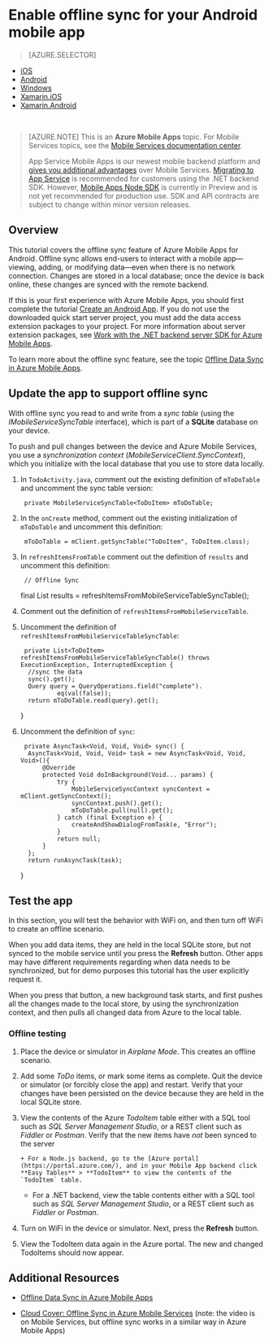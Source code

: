 <properties
    pageTitle="Enable offline sync for your Azure Mobile App (Android)"
    description="Learn how to use App Service Mobile Apps to cache and sync offline data in your Android application"
    documentationCenter="android"
    authors="lindydonna"
    manager="dwrede"
    services="app-service\mobile"/>

<tags
    ms.service="app-service-mobile"
    ms.workload="mobile"
    ms.tgt_pltfrm="mobile-android"
    ms.devlang="java"
    ms.topic="article"
    ms.date="12/01/2015"
    ms.author="donnam"/>

# Enable offline sync for your Android mobile app
> [AZURE.SELECTOR]
- [iOS](../articles/app-service-mobile-ios-get-started-offline-data.md)
- [Android](../articles/app-service-mobile-android-get-started-offline-data.md)
- [Windows](../articles/app-service-mobile-windows-store-dotnet-get-started-offline-data.md)
- [Xamarin.iOS](../articles/app-service-mobile-xamarin-ios-get-started-offline-data.md)
- [Xamarin.Android](../articles/app-service-mobile-xamarin-android-get-started-offline-data.md)


&nbsp;  
>[AZURE.NOTE] This is an **Azure Mobile Apps** topic. For Mobile Services topics, see the [Mobile Services documentation center](/documentation/services/mobile-services/).
>
>App Service Mobile Apps is our newest mobile backend platform and [gives you additional advantages](app-service-mobile-value-prop-migration-from-mobile-services.md) over Mobile Services. [Migrating to App Service](app-service-mobile-migrating-from-mobile-services.md) is  recommended for customers using the .NET backend SDK. However, [Mobile Apps Node SDK](https://github.com/azure/azure-mobile-apps-node) is currently in Preview and is not yet recommended for production use. SDK and API contracts are subject to change within minor version releases.


## Overview
This tutorial covers the offline sync feature of Azure Mobile Apps for Android. Offline sync allows end-users to interact with a mobile app&mdash;viewing, adding, or modifying data&mdash;even when there is no network connection. Changes are stored in a local database; once the device is back online, these changes are synced with the remote backend.

If this is your first experience with Azure Mobile Apps, you should first complete the tutorial [Create an Android App](../app-service-mobile-android-get-started.md). If you do not use the downloaded quick start server project, you must add the data access extension packages to your project. For more information about server extension packages, see [Work with the .NET backend server SDK for Azure Mobile Apps](app-service-mobile-dotnet-backend-how-to-use-server-sdk.md). 

To learn more about the offline sync feature, see the topic [Offline Data Sync in Azure Mobile Apps](../app-service-mobile-offline-data-sync.md).

## Update the app to support offline sync
With offline sync you read to and write from a *sync table* (using the *IMobileServiceSyncTable* interface), which is part of a **SQLite** database on your device.

To push and pull changes between the device and Azure Mobile Services, you use a *synchronization context* (*MobileServiceClient.SyncContext*), which you initialize with the local database that you use to store data locally.

1. In `TodoActivity.java`, comment out the existing definition of `mToDoTable` and uncomment the sync table version:

        private MobileServiceSyncTable<ToDoItem> mToDoTable;
2. In the `onCreate` method, comment out the existing initialization of `mToDoTable` and uncomment this definition:

        mToDoTable = mClient.getSyncTable("ToDoItem", ToDoItem.class);
3. In `refreshItemsFromTable` comment out the definition of `results` and uncomment this definition:

        // Offline Sync
     final List<ToDoItem> results = refreshItemsFromMobileServiceTableSyncTable();
4. Comment out the definition of `refreshItemsFromMobileServiceTable`.

5. Uncomment the definition of `refreshItemsFromMobileServiceTableSyncTable`:

        private List<ToDoItem> refreshItemsFromMobileServiceTableSyncTable() throws ExecutionException, InterruptedException {
         //sync the data
         sync().get();
         Query query = QueryOperations.field("complete").
                 eq(val(false));
         return mToDoTable.read(query).get();
     }
6. Uncomment the definition of `sync`:

        private AsyncTask<Void, Void, Void> sync() {
         AsyncTask<Void, Void, Void> task = new AsyncTask<Void, Void, Void>(){
             @Override
             protected Void doInBackground(Void... params) {
                 try {
                     MobileServiceSyncContext syncContext = mClient.getSyncContext();
                     syncContext.push().get();
                     mToDoTable.pull(null).get();
                 } catch (final Exception e) {
                     createAndShowDialogFromTask(e, "Error");
                 }
                 return null;
             }
         };
         return runAsyncTask(task);
     }


## Test the app
In this section, you will test the behavior with WiFi on, and then turn off WiFi to create an offline scenario.

When you add data items, they are held in the local SQLite store, but not synced to the mobile service until you press the **Refresh** button. Other apps may have different requirements regarding when data needs to be synchronized, but for demo purposes this tutorial has the user explicitly request it.

When you press that button, a new background task starts, and first pushes all the changes made to the local store, by using the synchronization context, and then pulls all changed data from Azure to the local table.

### Offline testing
1. Place the device or simulator in *Airplane Mode*. This creates an offline scenario.

2. Add some *ToDo* items, or mark some items as complete. Quit the device or simulator (or forcibly close the app) and restart. Verify that your changes have been persisted on the device because they are held in the local SQLite store.

3. View the contents of the Azure *TodoItem* table either with a SQL tool such as *SQL Server Management Studio*, or a REST client such as *Fiddler* or *Postman*. Verify that the new items have *not* been synced to the server

       + For a Node.js backend, go to the [Azure portal](https://portal.azure.com/), and in your Mobile App backend click **Easy Tables** > **TodoItem** to view the contents of the `TodoItem` table.
    + For a .NET backend, view the table contents either with a SQL tool such as *SQL Server Management Studio*, or a REST client such as *Fiddler* or *Postman*.
4. Turn on WiFi in the device or simulator. Next, press the **Refresh** button.

5. View the TodoItem data again in the Azure portal. The new and changed TodoItems should now appear.


## Additional Resources
* [Offline Data Sync in Azure Mobile Apps](../app-service-mobile-offline-data-sync.md)

* [Cloud Cover: Offline Sync in Azure Mobile Services](http://channel9.msdn.com/Shows/Cloud+Cover/Episode-155-Offline-Storage-with-Donna-Malayeri) \(note: the video is on Mobile Services, but offline sync works in a similar way in Azure Mobile Apps\)


<!-- URLs. -->

[Offline Data Sync in Azure Mobile Apps]: ../app-service-mobile-offline-data-sync.md

[Create an Android App]: ../app-service-mobile-android-get-started.md

[Cloud Cover: Offline Sync in Azure Mobile Services]: http://channel9.msdn.com/Shows/Cloud+Cover/Episode-155-Offline-Storage-with-Donna-Malayeri
[Azure Friday: Offline-enabled apps in Azure Mobile Services]: http://azure.microsoft.com/documentation/videos/azure-mobile-services-offline-enabled-apps-with-donna-malayeri/

